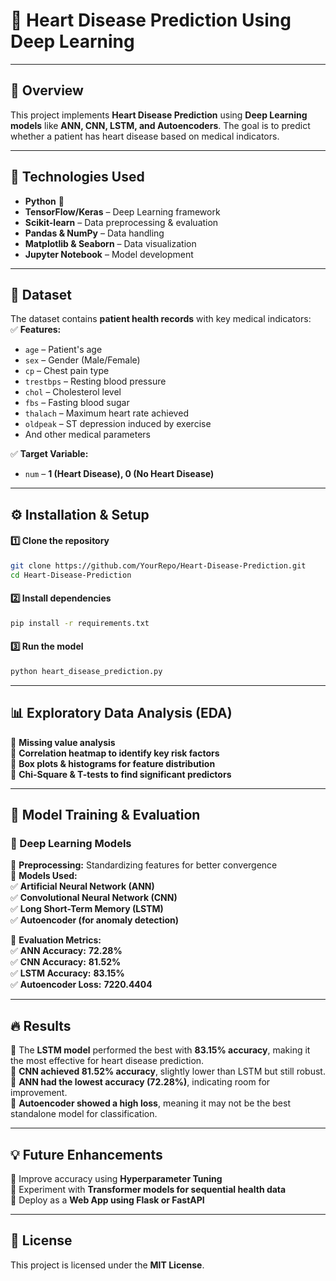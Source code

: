 # 🏥 Heart Disease Prediction Using Deep Learning  

---

## 📌 Overview  
This project implements **Heart Disease Prediction** using **Deep Learning models** like **ANN, CNN, LSTM, and Autoencoders**. The goal is to predict whether a patient has heart disease based on medical indicators.  

---

## 🚀 Technologies Used  
- **Python** 🐍  
- **TensorFlow/Keras** – Deep Learning framework  
- **Scikit-learn** – Data preprocessing & evaluation  
- **Pandas & NumPy** – Data handling  
- **Matplotlib & Seaborn** – Data visualization  
- **Jupyter Notebook** – Model development  

---

## 📂 Dataset  
The dataset contains **patient health records** with key medical indicators:  
✅ **Features:**  
   - `age` – Patient's age  
   - `sex` – Gender (Male/Female)  
   - `cp` – Chest pain type  
   - `trestbps` – Resting blood pressure  
   - `chol` – Cholesterol level  
   - `fbs` – Fasting blood sugar  
   - `thalach` – Maximum heart rate achieved  
   - `oldpeak` – ST depression induced by exercise  
   - And other medical parameters  

✅ **Target Variable:**  
   - `num` – **1 (Heart Disease), 0 (No Heart Disease)**  

---

## ⚙️ Installation & Setup  
#### 1️⃣ Clone the repository  
```bash
git clone https://github.com/YourRepo/Heart-Disease-Prediction.git  
cd Heart-Disease-Prediction  
```
#### 2️⃣ Install dependencies  
```bash
pip install -r requirements.txt  
```
#### 3️⃣ Run the model  
```bash
python heart_disease_prediction.py  
```

---

## 📊 Exploratory Data Analysis (EDA)  
🔹 **Missing value analysis**  
🔹 **Correlation heatmap to identify key risk factors**  
🔹 **Box plots & histograms for feature distribution**  
🔹 **Chi-Square & T-tests to find significant predictors**  

---

## 🤖 Model Training & Evaluation  
### **🏥 Deep Learning Models**
🔹 **Preprocessing:** Standardizing features for better convergence  
🔹 **Models Used:**  
   ✅ **Artificial Neural Network (ANN)**  
   ✅ **Convolutional Neural Network (CNN)**  
   ✅ **Long Short-Term Memory (LSTM)**  
   ✅ **Autoencoder (for anomaly detection)**  

🔹 **Evaluation Metrics:**  
✅ **ANN Accuracy:** **72.28%**  
✅ **CNN Accuracy:** **81.52%**  
✅ **LSTM Accuracy:** **83.15%**  
✅ **Autoencoder Loss:** **7220.4404**  

---

## 🔥 Results  
📌 The **LSTM model** performed the best with **83.15% accuracy**, making it the most effective for heart disease prediction.  
📌 **CNN achieved 81.52% accuracy**, slightly lower than LSTM but still robust.  
📌 **ANN had the lowest accuracy (72.28%)**, indicating room for improvement.  
📌 **Autoencoder showed a high loss**, meaning it may not be the best standalone model for classification.  

---

## 💡 Future Enhancements  
🚀 Improve accuracy using **Hyperparameter Tuning**  
🚀 Experiment with **Transformer models for sequential health data**  
🚀 Deploy as a **Web App using Flask or FastAPI**  

---

## 📜 License  
This project is licensed under the **MIT License**.  
